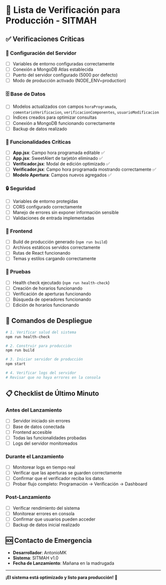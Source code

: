 # 🚀 Lista de Verificación para Producción - SITMAH

## ✅ Verificaciones Críticas

### 🔧 Configuración del Servidor
- [ ] Variables de entorno configuradas correctamente
- [ ] Conexión a MongoDB Atlas establecida
- [ ] Puerto del servidor configurado (5000 por defecto)
- [ ] Modo de producción activado (NODE_ENV=production)

### 🗄️ Base de Datos
- [ ] Modelos actualizados con campos `horaProgramada`, `comentarioVerificacion`, `verificacionComponentes`, `usuarioModificacion`
- [ ] Índices creados para optimizar consultas
- [ ] Conexión a MongoDB funcionando correctamente
- [ ] Backup de datos realizado

### 🎯 Funcionalidades Críticas
- [ ] **App.jsx**: Campo hora programada editable ✅
- [ ] **App.jsx**: SweetAlert de tarjetón eliminado ✅
- [ ] **Verificador.jsx**: Modal de edición optimizado ✅
- [ ] **Verificador.jsx**: Campo hora programada mostrando correctamente ✅
- [ ] **Modelo Apertura**: Campos nuevos agregados ✅

### 🔒 Seguridad
- [ ] Variables de entorno protegidas
- [ ] CORS configurado correctamente
- [ ] Manejo de errores sin exponer información sensible
- [ ] Validaciones de entrada implementadas

### 📱 Frontend
- [ ] Build de producción generado (`npm run build`)
- [ ] Archivos estáticos servidos correctamente
- [ ] Rutas de React funcionando
- [ ] Temas y estilos cargando correctamente

### 🧪 Pruebas
- [ ] Health check ejecutado (`npm run health-check`)
- [ ] Creación de horarios funcionando
- [ ] Verificación de aperturas funcionando
- [ ] Búsqueda de operadores funcionando
- [ ] Edición de horarios funcionando

## 🚀 Comandos de Despliegue

```bash
# 1. Verificar salud del sistema
npm run health-check

# 2. Construir para producción
npm run build

# 3. Iniciar servidor de producción
npm start

# 4. Verificar logs del servidor
# Revisar que no haya errores en la consola
```

## 📋 Checklist de Último Minuto

### Antes del Lanzamiento
- [ ] Servidor iniciado sin errores
- [ ] Base de datos conectada
- [ ] Frontend accesible
- [ ] Todas las funcionalidades probadas
- [ ] Logs del servidor monitoreados

### Durante el Lanzamiento
- [ ] Monitorear logs en tiempo real
- [ ] Verificar que las aperturas se guarden correctamente
- [ ] Confirmar que el verificador reciba los datos
- [ ] Probar flujo completo: Programación → Verificación → Dashboard

### Post-Lanzamiento
- [ ] Verificar rendimiento del sistema
- [ ] Monitorear errores en consola
- [ ] Confirmar que usuarios pueden acceder
- [ ] Backup de datos inicial realizado

## 🆘 Contacto de Emergencia
- **Desarrollador**: AntonioMK
- **Sistema**: SITMAH v1.0
- **Fecha de Lanzamiento**: Mañana en la madrugada

---
**¡El sistema está optimizado y listo para producción! 🎉** 